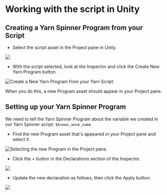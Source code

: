 # Working with the script in Unity

## Creating a Yarn Spinner Program from your Script

* Select the script asset in the Project pane in Unity.

![](../../.gitbook/assets/screen-shot-2021-03-07-at-4.12.50-pm.png)

* With the script selected, look at the Inspector and click the Create New Yarn Program button.

![Create a New Yarn Program from your Yarn Script.](../../.gitbook/assets/screen-shot-2021-03-07-at-4.13.01-pm.png)

When you do this, a new Program asset should appear in your Project pane.

## Setting up your Yarn Spinner Program

We need to tell the Yarn Spinner Program about the variable we created in our Yarn Spinner script: `$knows_anne_name`

* Find the new Program asset that's appeared in your Project pane and select it.

![Selecting the new Program in the Project pane.](../../.gitbook/assets/screen-shot-2021-03-07-at-4.17.01-pm.png)

* Click the + button in the Declarations section of the Inspector.

![](../../.gitbook/assets/screen-shot-2021-03-07-at-4.17.55-pm.png)

* Update the new declaration as follows, then click the Apply button:

![](../../.gitbook/assets/screen-shot-2021-03-07-at-4.21.51-pm.png)





